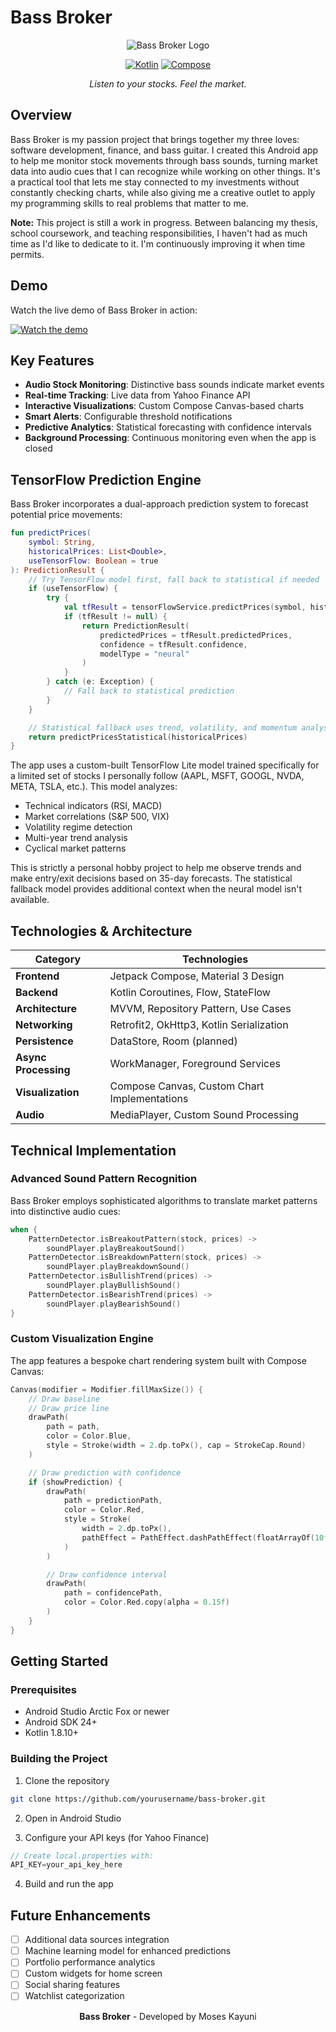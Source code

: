 # Bass Broker

<div align="center">

  ![Bass Broker Logo](https://github.com/user-attachments/assets/8d16e9ed-2a4d-4df4-9843-35d44e3c20ab)

  [![Kotlin](https://img.shields.io/badge/Kotlin-1.8.10-blue.svg)](https://kotlinlang.org)
  [![Compose](https://img.shields.io/badge/Jetpack%20Compose-Latest-green.svg)](https://developer.android.com/jetpack/compose)

  *Listen to your stocks. Feel the market.*
</div>

## Overview

Bass Broker is my passion project that brings together my three loves: software development, finance, and bass guitar. I created this Android app to help me monitor stock movements through bass sounds, turning market data into audio cues that I can recognize while working on other things. It's a practical tool that lets me stay connected to my investments without constantly checking charts, while also giving me a creative outlet to apply my programming skills to real problems that matter to me.

**Note:** This project is still a work in progress. Between balancing my thesis, school coursework, and teaching responsibilities, I haven't had as much time as I'd like to dedicate to it. I'm continuously improving it when time permits.

## Demo

Watch the live demo of Bass Broker in action:

[![Watch the demo](https://img.youtube.com/vi/fhgYDDQGIVk/0.jpg)](https://youtu.be/fhgYDDQGIVk)

## Key Features

- **Audio Stock Monitoring**: Distinctive bass sounds indicate market events
- **Real-time Tracking**: Live data from Yahoo Finance API
- **Interactive Visualizations**: Custom Compose Canvas-based charts
- **Smart Alerts**: Configurable threshold notifications
- **Predictive Analytics**: Statistical forecasting with confidence intervals
- **Background Processing**: Continuous monitoring even when the app is closed

## TensorFlow Prediction Engine

Bass Broker incorporates a dual-approach prediction system to forecast potential price movements:

```kotlin
fun predictPrices(
    symbol: String,
    historicalPrices: List<Double>,
    useTensorFlow: Boolean = true
): PredictionResult {
    // Try TensorFlow model first, fall back to statistical if needed
    if (useTensorFlow) {
        try {
            val tfResult = tensorFlowService.predictPrices(symbol, historicalPrices)
            if (tfResult != null) {
                return PredictionResult(
                    predictedPrices = tfResult.predictedPrices,
                    confidence = tfResult.confidence,
                    modelType = "neural"
                )
            }
        } catch (e: Exception) {
            // Fall back to statistical prediction
        }
    }

    // Statistical fallback uses trend, volatility, and momentum analysis
    return predictPricesStatistical(historicalPrices)
}
```

The app uses a custom-built TensorFlow Lite model trained specifically for a limited set of stocks I personally follow (AAPL, MSFT, GOOGL, NVDA, META, TSLA, etc.). This model analyzes:

- Technical indicators (RSI, MACD)
- Market correlations (S&P 500, VIX)
- Volatility regime detection
- Multi-year trend analysis
- Cyclical market patterns

This is strictly a personal hobby project to help me observe trends and make entry/exit decisions based on 35-day forecasts. The statistical fallback model provides additional context when the neural model isn't available.

## Technologies & Architecture

| Category | Technologies |
|----------|--------------|
| **Frontend** | Jetpack Compose, Material 3 Design |
| **Backend** | Kotlin Coroutines, Flow, StateFlow |
| **Architecture** | MVVM, Repository Pattern, Use Cases |
| **Networking** | Retrofit2, OkHttp3, Kotlin Serialization |
| **Persistence** | DataStore, Room (planned) |
| **Async Processing** | WorkManager, Foreground Services |
| **Visualization** | Compose Canvas, Custom Chart Implementations |
| **Audio** | MediaPlayer, Custom Sound Processing |

## Technical Implementation

### Advanced Sound Pattern Recognition

Bass Broker employs sophisticated algorithms to translate market patterns into distinctive audio cues:

```kotlin
when {
    PatternDetector.isBreakoutPattern(stock, prices) ->
        soundPlayer.playBreakoutSound()
    PatternDetector.isBreakdownPattern(stock, prices) ->
        soundPlayer.playBreakdownSound()
    PatternDetector.isBullishTrend(prices) ->
        soundPlayer.playBullishSound()
    PatternDetector.isBearishTrend(prices) ->
        soundPlayer.playBearishSound()
}
```

### Custom Visualization Engine

The app features a bespoke chart rendering system built with Compose Canvas:

```kotlin
Canvas(modifier = Modifier.fillMaxSize()) {
    // Draw baseline
    // Draw price line
    drawPath(
        path = path,
        color = Color.Blue,
        style = Stroke(width = 2.dp.toPx(), cap = StrokeCap.Round)
    )

    // Draw prediction with confidence
    if (showPrediction) {
        drawPath(
            path = predictionPath,
            color = Color.Red,
            style = Stroke(
                width = 2.dp.toPx(),
                pathEffect = PathEffect.dashPathEffect(floatArrayOf(10f, 5f))
            )
        )

        // Draw confidence interval
        drawPath(
            path = confidencePath,
            color = Color.Red.copy(alpha = 0.15f)
        )
    }
}
```

## Getting Started

### Prerequisites

- Android Studio Arctic Fox or newer
- Android SDK 24+
- Kotlin 1.8.10+

### Building the Project

1. Clone the repository
```bash
git clone https://github.com/yourusername/bass-broker.git
```

2. Open in Android Studio

3. Configure your API keys (for Yahoo Finance)
```kotlin
// Create local.properties with:
API_KEY=your_api_key_here
```

4. Build and run the app

## Future Enhancements

- [ ] Additional data sources integration
- [ ] Machine learning model for enhanced predictions
- [ ] Portfolio performance analytics
- [ ] Custom widgets for home screen
- [ ] Social sharing features
- [ ] Watchlist categorization

<div align="center">

  **Bass Broker** - Developed by Moses Kayuni

</div>

